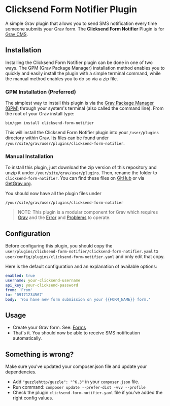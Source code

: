 # Clicksend Form Notifier Plugin

A simple Grav plugin that allows you to send SMS notification every time someone submits your Grav form.
The **Clicksend Form Notifier** Plugin is for [Grav CMS](http://github.com/getgrav/grav). 

## Installation

Installing the Clicksend Form Notifier plugin can be done in one of two ways. The GPM (Grav Package Manager) installation method enables you to quickly and easily install the plugin with a simple terminal command, while the manual method enables you to do so via a zip file.

### GPM Installation (Preferred)

The simplest way to install this plugin is via the [Grav Package Manager (GPM)](http://learn.getgrav.org/advanced/grav-gpm) through your system's terminal (also called the command line).  From the root of your Grav install type:

    bin/gpm install clicksend-form-notifier

This will install the Clicksend Form Notifier plugin into your `/user/plugins` directory within Grav. Its files can be found under `/your/site/grav/user/plugins/clicksend-form-notifier`.

### Manual Installation

To install this plugin, just download the zip version of this repository and unzip it under `/your/site/grav/user/plugins`. Then, rename the folder to `clicksend-form-notifier`. You can find these files on [GitHub](https://github.com/omar-usman/grav-plugin-clicksend-form-notifier) or via [GetGrav.org](http://getgrav.org/downloads/plugins#extras).

You should now have all the plugin files under

    /your/site/grav/user/plugins/clicksend-form-notifier
	
> NOTE: This plugin is a modular component for Grav which requires [Grav](http://github.com/getgrav/grav) and the [Error](https://github.com/getgrav/grav-plugin-error) and [Problems](https://github.com/getgrav/grav-plugin-problems) to operate.

## Configuration

Before configuring this plugin, you should copy the `user/plugins/clicksend-form-notifier/clicksend-form-notifier.yaml` to `user/config/plugins/clicksend-form-notifier.yaml` and only edit that copy.

Here is the default configuration and an explanation of available options:

```yaml
enabled: true
username: your-clicksend-username
api_key: your-clicksend-password
from: 'From'
to: '09171234567'
body: 'You have new form submission on your {{FORM_NAME}} form.'
```

## Usage

* Create your Grav form. See: [Forms](https://learn.getgrav.org/forms)
* That's it. You should now be able to receive SMS notification automatically.


## Something is wrong?

Make sure you've updated your composer.json file and update your dependencies.

* Add `"guzzlehttp/guzzle": "^6.3"` in your `composer.json` file.
* Run command: `composer update --prefer-dist -vvv --profile`
* Check the plugin `clicksend-form-notifier.yaml` file if you've added the right config values.
